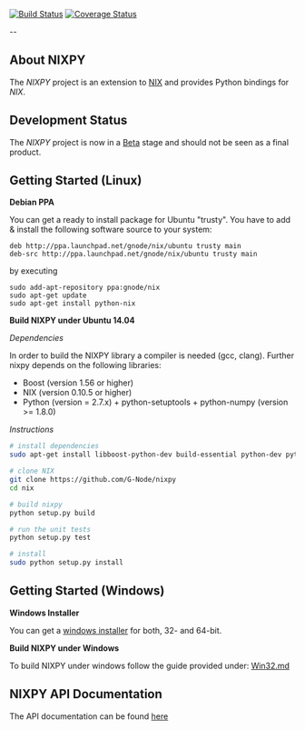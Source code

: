 
[![Build Status](https://travis-ci.org/G-Node/nixpy.png?branch=master)](https://travis-ci.org/G-Node/nixpy)
[![Coverage Status](https://coveralls.io/repos/G-Node/nixpy/badge.png?branch=master)](https://coveralls.io/r/G-Node/nixpy?branch=master)

--

About NIXPY
-------------

The *NIXPY* project is an extension to [NIX](https://github.com/G-Node/nix) and provides Python bindings for *NIX*.

Development Status
------------------

The *NIXPY* project is now in a [Beta](https://github.com/G-Node/nixpy/releases) stage and should not be seen as a final product.

Getting Started (Linux)
-----------------------

**Debian PPA**

You can get a ready to install package for Ubuntu "trusty". You have to add & install the following software source to your system:

```
deb http://ppa.launchpad.net/gnode/nix/ubuntu trusty main 
deb-src http://ppa.launchpad.net/gnode/nix/ubuntu trusty main 
```
by executing 

```
sudo add-apt-repository ppa:gnode/nix
sudo apt-get update
sudo apt-get install python-nix
```

**Build NIXPY under Ubuntu 14.04**

_Dependencies_

In order to build the NIXPY library a compiler is needed (gcc, clang). Further nixpy depends on the following libraries:

- Boost (version 1.56 or higher)
- NIX (version 0.10.5 or higher)
- Python (version = 2.7.x) + python-setuptools + python-numpy (version >= 1.8.0)

_Instructions_

```bash
# install dependencies
sudo apt-get install libboost-python-dev build-essential python-dev python-setuptools python-numpy

# clone NIX
git clone https://github.com/G-Node/nixpy
cd nix

# build nixpy
python setup.py build

# run the unit tests
python setup.py test

# install
sudo python setup.py install
```

Getting Started (Windows)
-------------------------

**Windows Installer**

You can get a [windows installer](https://github.com/G-Node/nixpy/releases) for both, 32- and 64-bit.

**Build NIXPY under Windows**

To build NIXPY under windows follow the guide provided under: [Win32.md](https://github.com/G-Node/nixpy/blob/master/Win32.md)

NIXPY API Documentation
---------------------

The API documentation can be found [here](http://g-node.github.io/nixpy/)
